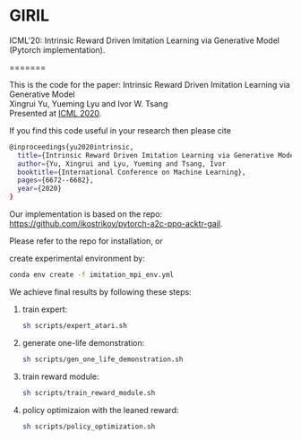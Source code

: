# GIRIL 
ICML'20: Intrinsic Reward Driven Imitation Learning via Generative Model (Pytorch implementation).

=======

This is the code for the paper:
Intrinsic Reward Driven Imitation Learning via Generative Model  
Xingrui Yu, Yueming Lyu and Ivor W. Tsang  
Presented at [ICML 2020](https://icml.cc/Conferences/2020).  

If you find this code useful in your research then please cite  
```bash
@inproceedings{yu2020intrinsic,
  title={Intrinsic Reward Driven Imitation Learning via Generative Model},
  author={Yu, Xingrui and Lyu, Yueming and Tsang, Ivor
  booktitle={International Conference on Machine Learning},
  pages={6672--6682},
  year={2020}
}
```  

Our implementation is based on the repo: https://github.com/ikostrikov/pytorch-a2c-ppo-acktr-gail.

Please refer to the repo for installation, or

create experimental environment by:
```bash
conda env create -f imitation_mpi_env.yml
```

We achieve final results by following these steps:

1. train expert: 
   ```bash
   sh scripts/expert_atari.sh
   ```

2. generate one-life demonstration: 
   ```bash
   sh scripts/gen_one_life_demonstration.sh
   ```

3. train reward module: 
   ```bash
   sh scripts/train_reward_module.sh
   ```

4. policy optimizaion with the leaned reward: 
   ```bash
   sh scripts/policy_optimization.sh
   ```
